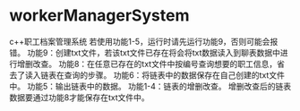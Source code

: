 # workerManagerSystem
c++职工档案管理系统
若使用功能1-5，运行时请先运行功能9，否则可能会报错。
功能9：创建txt文件，若该txt文件已存在将会将txt数据读入到聊表数据中进行增删改查。
功能8：在任意已存在的txt文件中按编号查询想要的职工信息，省去了读入链表在查询的步骤。
功能6：将链表中的数据保存在自己创建的txt文件中。
功能5：输出链表中的数据。
功能1-4：链表的增删改查。
增删改查后的链表数据要通过功能8才能保存在txt文件中。

